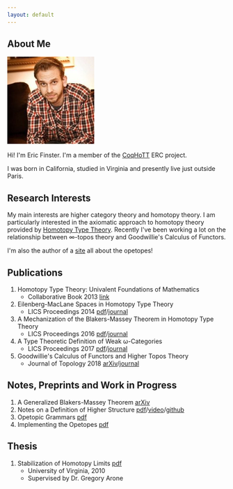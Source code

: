 ```yaml
---
layout: default
---
```


## About Me

<img class="profile-picture" src="files/eric.jpg">

Hi!  I'm Eric Finster.  I'm a member of the
[CoqHoTT](http://coqhott.gforge.inria.fr/) ERC project.

I was born in California, studied in Virginia and presently
live just outside Paris.

## Research Interests

My main interests are higher category theory and homotopy theory.  I
am particularly interested in the axiomatic approach to homotopy
theory provided by [Homotopy Type
Theory](http://www.homotopytypetheory.org).  Recently I've been
working a lot on the relationship between &infin;-topos theory and
Goodwillie's Calculus of Functors.

I'm also the author of a [site](http://opetopic.net) all about the
opetopes!

## Publications

1. Homotopy Type Theory: Univalent Foundations of Mathematics
   * Collaborative Book 2013 [link](https://homotopytypetheory.org/book/)
2. Eilenberg-MacLane Spaces in Homotopy Type Theory 
   * LICS Proceedings 2014 [pdf](files/emhott.pdf)/[journal](https://dl.acm.org/citation.cfm?id=2603088)
3. A Mechanization of the Blakers-Massey Theorem in Homotopy Type Theory
   * LICS Proceedings 2016 [pdf](files/bmhott.pdf)/[journal](https://ieeexplore.ieee.org/document/8576476)
4. A Type Theoretic Definition of Weak &omega;-Categories
   * LICS Proceedings 2017 [pdf](files/catt.pdf)/[journal](https://ieeexplore.ieee.org/document/8005124)
5. Goodwillie's Calculus of Functors and Higher Topos Theory 
   * Journal of Topology 2018 [arXiv](https://arxiv.org/abs/1703.09632)/[journal](https://londmathsoc.onlinelibrary.wiley.com/doi/pdf/10.1112/topo.12082)

## Notes, Preprints and Work in Progress

1. A Generalized Blakers-Massey Theorem [arXiv](https://arxiv.org/abs/1703.09050)
2. Notes on a Definition of Higher Structure [pdf](files/huadtt.pdf)/[video](https://www.youtube.com/watch?v=hlCVHVtAlqQ)/[github](https://github.com/ericfinster/higher-alg)
3. Opetopic Grammars [pdf](files/op-grammars.pdf)
3. Implementing the Opetopes [pdf](files/impl-ops.pdf)

## Thesis

1. Stabilization of Homotopy Limits [pdf](files/thesis.pdf)
   * University of Virginia, 2010
   * Supervised by Dr. Gregory Arone